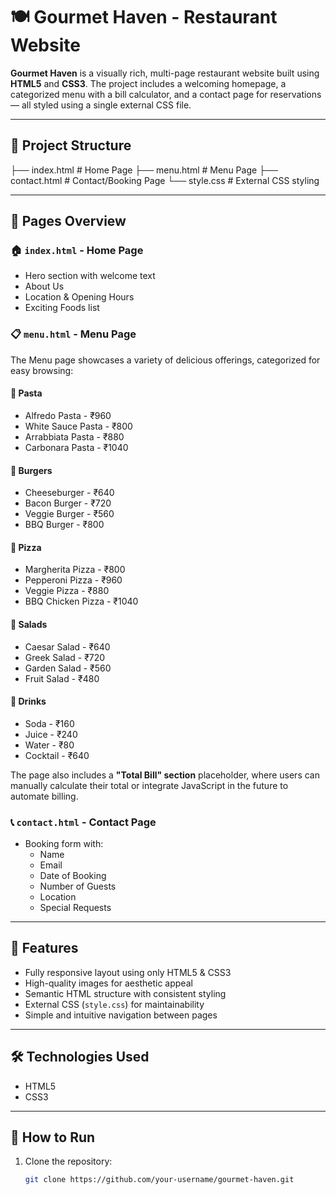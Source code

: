 # 🍽️ Gourmet Haven - Restaurant Website

**Gourmet Haven** is a visually rich, multi-page restaurant website built using **HTML5** and **CSS3**. The project includes a welcoming homepage, a categorized menu with a bill calculator, and a contact page for reservations — all styled using a single external CSS file.

---

## 📁 Project Structure
├── index.html # Home Page
├── menu.html # Menu Page
├── contact.html # Contact/Booking Page
└── style.css # External CSS styling

---

## 📄 Pages Overview

### 🏠 `index.html` - Home Page
- Hero section with welcome text
- About Us
- Location & Opening Hours
- Exciting Foods list

### 📋 `menu.html` - Menu Page

The Menu page showcases a variety of delicious offerings, categorized for easy browsing:

#### 🍝 Pasta
- Alfredo Pasta - ₹960  
- White Sauce Pasta - ₹800  
- Arrabbiata Pasta - ₹880  
- Carbonara Pasta - ₹1040  

#### 🍔 Burgers
- Cheeseburger - ₹640  
- Bacon Burger - ₹720  
- Veggie Burger - ₹560  
- BBQ Burger - ₹800  

#### 🍕 Pizza
- Margherita Pizza - ₹800  
- Pepperoni Pizza - ₹960  
- Veggie Pizza - ₹880  
- BBQ Chicken Pizza - ₹1040  

#### 🥗 Salads
- Caesar Salad - ₹640  
- Greek Salad - ₹720  
- Garden Salad - ₹560  
- Fruit Salad - ₹480  

#### 🥤 Drinks
- Soda - ₹160  
- Juice - ₹240  
- Water - ₹80  
- Cocktail - ₹640  

The page also includes a **"Total Bill" section** placeholder, where users can manually calculate their total or integrate JavaScript in the future to automate billing.


### 📞 `contact.html` - Contact Page
- Booking form with:
  - Name
  - Email
  - Date of Booking
  - Number of Guests
  - Location
  - Special Requests

---

## 🎨 Features

- Fully responsive layout using only HTML5 & CSS3
- High-quality images for aesthetic appeal
- Semantic HTML structure with consistent styling
- External CSS (`style.css`) for maintainability
- Simple and intuitive navigation between pages

---

## 🛠️ Technologies Used

- HTML5
- CSS3

---

## 🚀 How to Run

1. Clone the repository:
   ```bash
   git clone https://github.com/your-username/gourmet-haven.git
